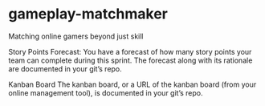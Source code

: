 # gameplay-matchmaker
Matching online gamers beyond just skill

Story Points Forecast: 
You have a forecast of how many story points your team can complete during this sprint. The forecast along with its rationale are documented in your git’s repo.

Kanban Board
The kanban board, or a URL of the kanban board (from your online management tool), is documented in your git’s repo.
